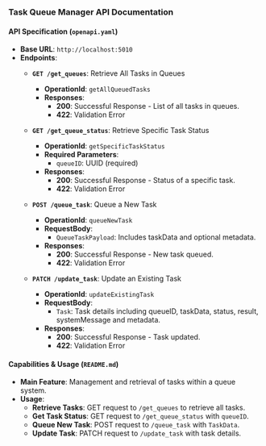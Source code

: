 ### Task Queue Manager API Documentation

#### API Specification (`openapi.yaml`)
- **Base URL**: `http://localhost:5010`
- **Endpoints**:
  - **`GET /get_queues`**: Retrieve All Tasks in Queues
    - **OperationId**: `getAllQueuedTasks`
    - **Responses**:
      - **200**: Successful Response - List of all tasks in queues.
      - **422**: Validation Error

  - **`GET /get_queue_status`**: Retrieve Specific Task Status
    - **OperationId**: `getSpecificTaskStatus`
    - **Required Parameters**:
      - `queueID`: UUID (required)
    - **Responses**:
      - **200**: Successful Response - Status of a specific task.
      - **422**: Validation Error

  - **`POST /queue_task`**: Queue a New Task
    - **OperationId**: `queueNewTask`
    - **RequestBody**:
      - `QueueTaskPayload`: Includes taskData and optional metadata.
    - **Responses**:
      - **200**: Successful Response - New task queued.
      - **422**: Validation Error

  - **`PATCH /update_task`**: Update an Existing Task
    - **OperationId**: `updateExistingTask`
    - **RequestBody**:
      - `Task`: Task details including queueID, taskData, status, result, systemMessage and metadata.
    - **Responses**:
      - **200**: Successful Response - Task updated.
      - **422**: Validation Error

#### Capabilities & Usage (`README.md`)
- **Main Feature**: Management and retrieval of tasks within a queue system.
- **Usage**:
  - **Retrieve Tasks**: GET request to `/get_queues` to retrieve all tasks.
  - **Get Task Status**: GET request to `/get_queue_status` with `queueID`.
  - **Queue New Task**: POST request to `/queue_task` with `TaskData`.
  - **Update Task**: PATCH request to `/update_task` with task details.